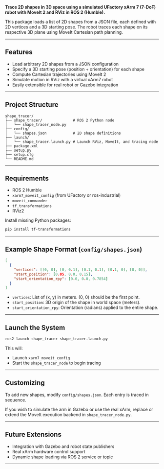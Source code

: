 **Trace 2D shapes in 3D space using a simulated UFactory xArm 7 (7-DoF) robot with MoveIt 2 and RViz in ROS 2 (Humble).**

This package loads a list of 2D shapes from a JSON file, each defined with 2D vertices and a 3D starting pose. The robot traces each shape on its respective 3D plane using MoveIt Cartesian path planning.

---

## Features

- Load arbitrary 2D shapes from a JSON configuration
- Specify a 3D starting pose (position + orientation) for each shape
- Compute Cartesian trajectories using MoveIt 2
- Simulate motion in RViz with a virtual xArm7 robot
- Easily extensible for real robot or Gazebo integration

---

## Project Structure

```
shape_tracer/
├── shape_tracer/              # ROS 2 Python node
│   └── shape_tracer_node.py
├── config/
│   └── shapes.json            # 2D shape definitions
├── launch/
│   └── shape_tracer.launch.py # Launch RViz, MoveIt, and tracing node
├── package.xml
├── setup.py
├── setup.cfg
└── README.md
```

---

## Requirements

- ROS 2 Humble
- `xarm7_moveit_config` (from UFactory or ros-industrial)
- `moveit_commander`
- `tf_transformations`
- RViz2

Install missing Python packages:
```bash
pip install tf-transformations
```

---

## Example Shape Format (`config/shapes.json`)

```json
[
  {
    "vertices": [[0, 0], [0, 0.1], [0.1, 0.1], [0.1, 0], [0, 0]],
    "start_position": [0.05, 0.0, 0.15],
    "start_orientation_rpy": [0.0, 0.0, 0.7854]
  }
]
```

- `vertices`: List of (x, y) in meters. (0, 0) should be the first point.
- `start_position`: 3D origin of the shape in world space (meters).
- `start_orientation_rpy`: Orientation (radians) applied to the entire shape.

---

## Launch the System

```bash
ros2 launch shape_tracer shape_tracer.launch.py
```

This will:
- Launch `xarm7_moveit_config`
- Start the `shape_tracer_node` to begin tracing

---

## Customizing

To add new shapes, modify `config/shapes.json`. Each entry is traced in sequence.

If you wish to simulate the arm in Gazebo or use the real xArm, replace or extend the MoveIt execution backend in `shape_tracer_node.py`.

---

## Future Extensions

- Integration with Gazebo and robot state publishers
- Real xArm hardware control support
- Dynamic shape loading via ROS 2 service or topic

---
